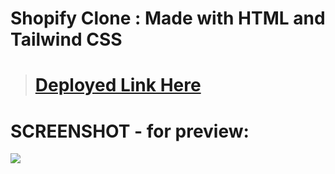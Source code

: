 # Shopify Clone : Made with HTML and Tailwind CSS

> # [Deployed Link Here](https://ujjawalmaurya.github.io/Shopify-Clone/)

# SCREENSHOT - for preview:

![](./Screenshot/complete-preview.png)
